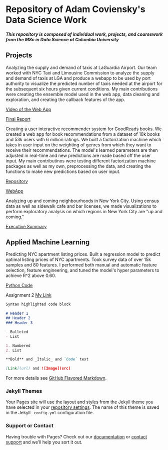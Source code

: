 # Repository of Adam Coviensky's Data Science Work
##### This repository is composed of individual work, projects, and coursework from the MSc in Data Science at Columbia University


## Projects

Analyzing the supply and demand of taxis at LaGuardia Airport. Our team worked with NYC Taxi and Limousine Commission to analyze the supply and demand of taxis at LGA and produce a webapp to be used by port authority to visualize the predicted number of taxis needed at the airport for the subsequent six hours given current conditions. My main contributions were creating the ensemble model used in the web app, data cleaning and exploration, and creating the callback features of the app.

[Video of the Web App](Capstone/LGAWebApp.mov)

[Final Report](Capstone/FinalReport.pdf)


Creating a user interactive recommender system for GoodReads books. We created a web app for book recommendations from a dataset of 10k books and 53k users with 6 million ratings. We built a factorization machine which takes in user input on the weighting of genres from which they want to receive their recommendations. The model's learned parameters are then adjusted in real-time and new predictions are made based off the user input. My main contributinos were testing different factorization machine packages as well as my own, preprocessing the data, and creating the functions to make new predictions based on user input.

[Repository](https://github.com/sdoctor7/book-recommendations)

[WebApp](http://what-should-i-read-next.herokuapp.com/)


Analyzing up and coming neighbourhoods in New York City. Using census data as well as sidewalk cafe and bar licenses, we made visualizations to perform exploratory analysis on which regions in New York City are "up and coming."

[Executive Summary](https://marikalohmus.shinyapps.io/executive_summary/)


## Applied Machine Learning

Predicting NYC apartment listing prices. Built a regression model to predict optimal listing prices of NYC apartments. Took survey data of over 15k samples and 80 features. I performed both manual and automatic feature selection, feature engineering, and tuned the model's hyper parameters to achieve R^2 above 0.60.

[Python Code](AML/homework2_rent.py)


Assignment 2
[My Link](https://nbviewer.jupyter.org/urls/adamcoviensky.github.io/AML/Clean_HW2.ipynb)


```markdown
Syntax highlighted code block

# Header 1
## Header 2
### Header 3

- Bulleted
- List

1. Numbered
2. List

**Bold** and _Italic_ and `Code` text

[Link](url) and ![Image](src)
```

For more details see [GitHub Flavored Markdown](https://guides.github.com/features/mastering-markdown/).

### Jekyll Themes

Your Pages site will use the layout and styles from the Jekyll theme you have selected in your [repository settings](https://github.com/adamcoviensky/adamcoviensky.github.io/settings). The name of this theme is saved in the Jekyll `_config.yml` configuration file.

### Support or Contact

Having trouble with Pages? Check out our [documentation](https://help.github.com/categories/github-pages-basics/) or [contact support](https://github.com/contact) and we’ll help you sort it out.
